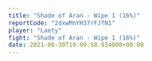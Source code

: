 ```yaml
---
title: "Shade of Aran - Wipe 1 (16%)"
reportCode: "2dxwMnYH37rFJfN1"
player: "Laety"
fight: "Shade of Aran - Wipe 1 (16%)"
date: 2021-06-30T19:09:58.934000+00:00
---
```

